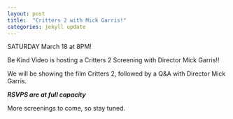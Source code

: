```yaml
---
layout: post
title:  "Critters 2 with Mick Garris!"
categories: jekyll update
---
```

SATURDAY March 18 at 8PM! 

Be Kind Video is hosting a Critters 2 Screening with Director Mick Garris!!

We will be showing the film Critters 2, followed by a Q&A with Director Mick Garris.

*********RSVPS are at full capacity*********

More screenings to come, so stay tuned.
